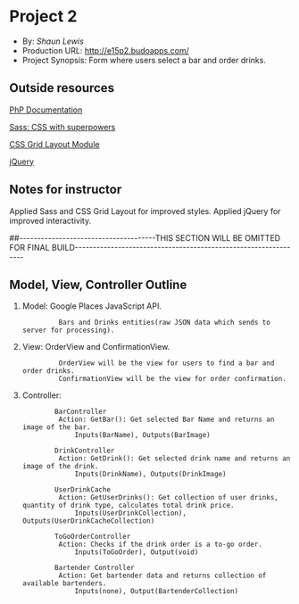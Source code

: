 # Project 2
+ By: *Shaun Lewis*
+ Production URL: <http://e15p2.budoapps.com/>
+ Project Synopsis: Form where users select a bar and order drinks.

## Outside resources

[PhP Documentation](https://www.php.net/docs.php)

[Sass: CSS with superpowers](https://sass-lang.com/)

[CSS Grid Layout Module](https://www.w3schools.com/css/css_grid.asp)

[jQuery](https://jquery.com/)

## Notes for instructor
Applied Sass and CSS Grid Layout for improved styles. Applied jQuery for improved interactivity.

##--------------------------------------THIS SECTION WILL BE OMITTED FOR FINAL BUILD----------------------------------------------------------------

## Model, View, Controller Outline

1. Model: Google Places JavaScript API. 

                Bars and Drinks entities(raw JSON data which sends to server for processing).

2. View: OrderView and ConfirmationView. 

                OrderView will be the view for users to find a bar and order drinks.
                ConfirmationView will be the view for order confirmation.

3. Controller: 

               BarController
                Action: GetBar(): Get selected Bar Name and returns an image of the bar.
                    Inputs(BarName), Outputs(BarImage)
               
               DrinkController
                Action: GetDrink(): Get selected drink name and returns an image of the drink.
                    Inputs(DrinkName), Outputs(DrinkImage)

               UserDrinkCache
                Action: GetUserDrinks(): Get collection of user drinks, quantity of drink type, calculates total drink price.
                    Inputs(UserDrinkCollection), Outputs(UserDrinkCacheCollection)

               ToGoOrderController
                Action: Checks if the drink order is a to-go order.
                    Inputs(ToGoOrder), Output(void)

               Bartender Controller
                Action: Get bartender data and returns collection of available bartenders.
                    Inputs(none), Output(BartenderCollection)




